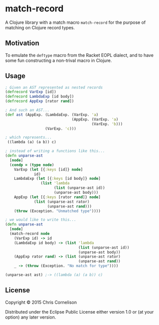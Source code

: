 # match-record

A Clojure library with a match macro `match-record` for the purpose of matching on Clojure record types. 

## Motivation
To emulate the `deftype` macro from the Racket EOPL dialect, and to have some fun constructing a non-trival macro in Clojure.

## Usage

```clojure
; Given an AST represented as nested records
(defrecord VarExp [id])
(defrecord LambdaExp [id body])
(defrecord AppExp [rator rand])

; And such an AST...
(def ast (AppExp. (LambdaExp. (VarExp. 'a)
                              (AppExp. (VarExp. 'a)
                                       (VarExp. 'b)))
                  (VarExp. 'c)))

; which represents...
 ((lambda (a) (a b)) c)

; instead of writing a functions like this...
(defn unparse-ast
  [node]
  (condp = (type node)
    VarExp (let [{:keys [id]} node] 
             id)
    LambdaExp (let [{:keys [id body]} node]
                (list 'lambda 
                      (list (unparse-ast id))
                      (unparse-ast body)))
    AppExp (let [{:keys [rator rand]} node]
             (list (unparse-ast rator)
                   (unparse-ast rand)))
    (throw (Exception. "Unmatched type"))))

; we would like to write this...
(defn unparse-ast
  [node]
  (match-record node 
    (VarExp id) -> id
    (LambdaExp id body) -> (list 'lambda 
                                 (list (unparse-ast id))
                                 (unparse-ast body))
    (AppExp rator rand) -> (list (unparse-ast rator)
                                 (unparse-ast rand))
    _ -> (throw (Exception. "No match for type"))))

(unparse-ast ast) ;-> ((lambda (a) (a b)) c)
```

## License

Copyright © 2015 Chris Cornelison

Distributed under the Eclipse Public License either version 1.0 or (at
your option) any later version.
